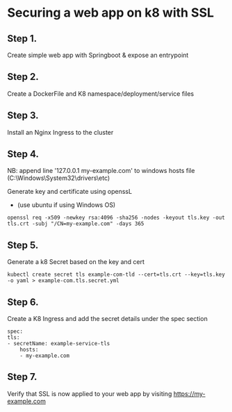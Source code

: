 # Securing a web app on k8 with SSL

## Step 1.
Create simple web app with Springboot & expose an entrypoint

## Step 2.
Create a DockerFile and K8 namespace/deployment/service files

## Step 3.
Install an Nginx Ingress to the cluster

## Step 4.

NB: append line '127.0.0.1 my-example.com' to windows hosts file (C:\Windows\System32\drivers\etc)

Generate key and certificate using openssL
 - (use ubuntu if using Windows OS)

```
openssl req -x509 -newkey rsa:4096 -sha256 -nodes -keyout tls.key -out tls.crt -subj "/CN=my-example.com" -days 365
```



## Step 5.
Generate a k8 Secret based on the key and cert

    
    kubectl create secret tls example-com-tld --cert=tls.crt --key=tls.key -o yaml > example-com.tls.secret.yml
    

## Step 6.
Create a K8 Ingress and add the secret details under the spec section

    
    spec:
    tls:
    - secretName: example-service-tls
        hosts:
        - my-example.com
    

## Step 7.
Verify that SSL is now applied to your web app by visiting https://my-example.com 